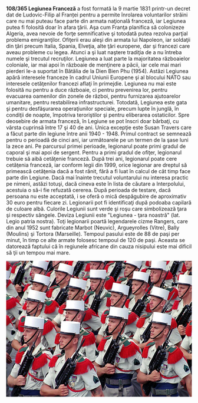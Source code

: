**108/365 Legiunea Franceză** a fost formată la 9 martie 1831 printr-un decret dat de Ludovic-Filip al Franței pentru a permite înrolarea voluntarilor străini care nu mai puteau face parte din armata naţională franceză, iar Legiunea putea fi folosită doar în afara ţării. Aşa cum Franţa planifica să colonizeze Algeria, avea nevoie de forţe semnificative şi totodată putea rezolva parţial problema emigranţilor. Ofiţerii erau aleşi din armata lui Napoleon, iar soldaţii din ţări precum Italia, Spania, Elveţia, alte ţări europene, dar şi francezi care aveau probleme cu legea. Atunci a şi luat naştere tradiţia de a nu întreba numele şi trecutul recruţilor. Legiunea a luat parte la majoritatea războaielor coloniale, iar mai apoi în războaie de menţinere a păcii, iar cele mai mari pierderi le-a suportat în Bătălia de la Dien Bien Phu (1954). Astăzi Legiunea apără interesele franceze în cadrul Uniunii Europene şi al blocului NATO sau interesele cetăţenilor francezi aflaţi în primejdie. Legiunea nu mai este folosită nu pentru a duce războaie, ci pentru prevenirea lor, pentru evacuarea oamenilor din zonele de război, pentru furnizarea ajutoarelor umanitare, pentru restabilirea infrastructurei. Totodată, Legiunea este gata şi pentru desfăşurarea operaţiunilor speciale, precum lupte în junglă, în condiţii de noapte, împotriva teroriştilor şi pentru eliberarea ostaticilor.
Spre deosebire de armata franceză, în Legiune se pot înscri doar bărbaţi, cu vârsta cuprinsă între 17 şi 40 de ani. Unica excepţie este Susan Travers care a făcut parte din legiune între anii 1940 - 1948. Primul contract se semnează pentru o perioadă de cinci ani, iar următoarele pe un termen de la şase luni la zece ani. Pe parcursul primei perioade, legionarul poate primi gradul de caporal şi mai apoi de sergent. Pentru a primi gradul de ofiţer, legionarul trebuie să aibă cetăţenie franceză. După trei ani, legionarul poate cere cetăţenia franceză, iar conform legii din 1999, orice legionar are dreptul să primească cetăţenia dacă a fost rănit, fără a fi luat în calcul de cât timp face parte din Legiune. Dacă mai înainte trecutul voluntarului nu interesa practic pe nimeni, astăzi totuşi, dacă cineva este în lista de căutare a Interpolului, acestuia o să-i fie refuzată cererea. După perioada de testare, dacă persoana nu este acceptată, i se oferă o mică despăgubire de aproximativ 30 euro pentru fiecare zi. Legionarii pot fi identificaţi după podoaba capilară de culoare albă. Culorile Legiunii sunt verde şi roşu care simbolizează ţara şi respectiv sângele. Deviza Legiunii este "Legiunea - ţara noastră" (lat. Legio patria nostra). Toţi legionarii poartă legendarele cizme Rangers, care din anul 1952 sunt fabricate Marbot (Neuvic), Argueyrolles (Vitre), Bally (Moulins) şi Tortora (Marseille). Tempoul pasului este de 88 de paşi per minut, în timp ce alte armate folosesc tempoul de 120 de paşi. Aceasta se datorează faptului că în regiunele africane din cauza nisipului este mai dificil să ţii un tempou mai mare.


![Legionari](image-1.jpg)
